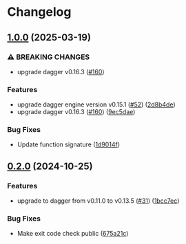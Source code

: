 # Changelog

## [1.0.0](https://github.com/prefapp/daggerverse/compare/dagger-structure-test-v0.2.0...dagger-structure-test-v1.0.0) (2025-03-19)


### ⚠ BREAKING CHANGES

* upgrade dagger v0.16.3 ([#160](https://github.com/prefapp/daggerverse/issues/160))

### Features

* upgrade dagger engine version v0.15.1 ([#52](https://github.com/prefapp/daggerverse/issues/52)) ([2d8b4de](https://github.com/prefapp/daggerverse/commit/2d8b4de5d77f1207cea7f0aed663a2fc4b6a014a))
* upgrade dagger v0.16.3 ([#160](https://github.com/prefapp/daggerverse/issues/160)) ([9ec5dae](https://github.com/prefapp/daggerverse/commit/9ec5daeed83845320550ac5689bc7cb622d56db3))


### Bug Fixes

* Update function signature ([1d9014f](https://github.com/prefapp/daggerverse/commit/1d9014f7406ed2afab806be9bd55e9006537a3fb))

## [0.2.0](https://github.com/prefapp/daggerverse/compare/dagger-structure-test-v0.1.0...dagger-structure-test-v0.2.0) (2024-10-25)


### Features

* upgrade to dagger from v0.11.0 to  v0.13.5 ([#31](https://github.com/prefapp/daggerverse/issues/31)) ([1bcc7ec](https://github.com/prefapp/daggerverse/commit/1bcc7ec92ed650b96df526647c9bbd437d4e1bde))


### Bug Fixes

* Make exit code check public ([675a21c](https://github.com/prefapp/daggerverse/commit/675a21cf4f290729d37350a1623b35478c6538fe))

